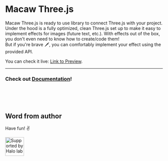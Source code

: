 # Macaw Three.js

Macaw Three.js is ready to use library to connect Three.js with your project.<br/>
Under the hood is a fully optimized, clean Three.js set up to make it easy to implement effects for images (future text, etc.). With effects out of the box, you don't even need to know how to create/code them!<br/>
But if you're brave 🗡, you can comfortably implement your effect using the provided API.<br/>

You can check it live: [Link to Preview](https://performance-threejs.vercel.app/).


---

### Check out [Documentation](https://devwaterdrop.github.io/macaw-threejs/)!

<br/>
<br/>
<br/>

## Word from author

Have fun! ✌️

<a href="https://www.halo-lab.com/?utm_source=github">
  <img src="https://dgestran.sirv.com/Images/supported-by-halolab.png" alt="Supported by Halo lab" height="60">
</a>
